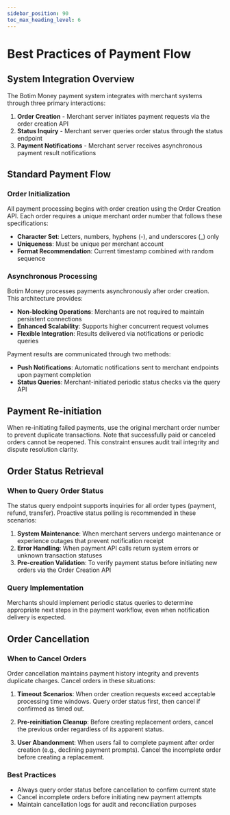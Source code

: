 ```yaml
---
sidebar_position: 90
toc_max_heading_level: 6
---
```


# Best Practices of Payment Flow

## System Integration Overview

The Botim Money payment system integrates with merchant systems through three primary interactions:

1. **Order Creation** - Merchant server initiates payment requests via the order creation API
2. **Status Inquiry** - Merchant server queries order status through the status endpoint
3. **Payment Notifications** - Merchant server receives asynchronous payment result notifications

## Standard Payment Flow

### Order Initialization

All payment processing begins with order creation using the Order Creation API. Each order requires a unique merchant order number that follows these specifications:

- **Character Set**: Letters, numbers, hyphens (-), and underscores (_) only
- **Uniqueness**: Must be unique per merchant account
- **Format Recommendation**: Current timestamp combined with random sequence

### Asynchronous Processing

Botim Money processes payments asynchronously after order creation. This architecture provides:

- **Non-blocking Operations**: Merchants are not required to maintain persistent connections
- **Enhanced Scalability**: Supports higher concurrent request volumes
- **Flexible Integration**: Results delivered via notifications or periodic queries

Payment results are communicated through two methods:

- **Push Notifications**: Automatic notifications sent to merchant endpoints upon payment completion
- **Status Queries**: Merchant-initiated periodic status checks via the query API

## Payment Re-initiation

When re-initiating failed payments, use the original merchant order number to prevent duplicate transactions. Note that successfully paid or canceled orders cannot be reopened. This constraint ensures audit trail integrity and dispute resolution clarity.

## Order Status Retrieval

### When to Query Order Status

The status query endpoint supports inquiries for all order types (payment, refund, transfer). Proactive status polling is recommended in these scenarios:

1. **System Maintenance**: When merchant servers undergo maintenance or experience outages that prevent notification receipt
2. **Error Handling**: When payment API calls return system errors or unknown transaction statuses  
3. **Pre-creation Validation**: To verify payment status before initiating new orders via the Order Creation API

### Query Implementation

Merchants should implement periodic status queries to determine appropriate next steps in the payment workflow, even when notification delivery is expected.

## Order Cancellation

### When to Cancel Orders

Order cancellation maintains payment history integrity and prevents duplicate charges. Cancel orders in these situations:

1. **Timeout Scenarios**: When order creation requests exceed acceptable processing time windows. Query order status first, then cancel if confirmed as timed out.

2. **Pre-reinitiation Cleanup**: Before creating replacement orders, cancel the previous order regardless of its apparent status.

3. **User Abandonment**: When users fail to complete payment after order creation (e.g., declining payment prompts). Cancel the incomplete order before creating a replacement.

### Best Practices

- Always query order status before cancellation to confirm current state
- Cancel incomplete orders before initiating new payment attempts
- Maintain cancellation logs for audit and reconciliation purposes
